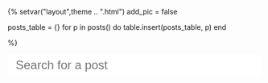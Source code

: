 {%
setvar("layout",theme .. ".html")
add_pic = false

posts_table = {}
for p in posts() do
	table.insert(posts_table, p)
end

%}

<style>
	input[type=text]#search{
		border: none;
		border-radius: 8px;
		outline: none;
		display: block;
		width: 100%;
		padding: 8px 16px;
		font-size: 24px;
		font-family: "Oswald", sans-serif;
		margin-bottom: 16px;
	}
	.posts{
		background-color: transparent;
		box-shadow: none;
	}
</style>
<input id="search" placeholder="Search for a post" type="text"/>
<div id="results"></div>

<script>
	let posts = [
	{% for i in ipairs(posts_table) do %}
		{
			title: `{{ posts_table[i].title }}`,
			url: `{{ string.gsub(posts_table[i].url,"\\","/") }}`,
			description: `{{ posts_table[i].description }}`
		},
	{% end %}
	];

	search.onkeyup = () => {
		let query = search.value;
		let s = [];
		if(query === ""){
			results.innerHTML = "";
			return;
		}
		for(let i = 0;i < posts.length;i++){
			if(
				posts[i].title.toLowerCase().indexOf(query) !== -1 ||
				posts[i].description.toLowerCase().indexOf(query) !== -1
			){
				s.push(`
					<a href="${posts[i].url}">
					<div class='card'>
						<h3 class='title'>${posts[i].title}</h3>
						<p>
							${posts[i].description}
						</p>
					</div>
					</a>
				`)
			}
		}
		results.innerHTML = s.join("");
	}
</script>

